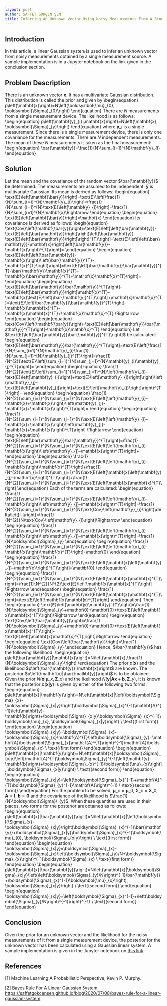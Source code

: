 ```yaml
---
layout: post
author: SAFFET GÖKÇEN ŞEN
title: Inferring An Unknown Vector Using Noisy Measurements From A Single Device
---
```


## Introduction

In this article, a linear Gaussian system is used to infer an unknown vector from noisy measurements obtained by a single measurement source. A sample implementation is in a Jupyter notebook on the link given in the conclusion section.

## Problem Description
There is an unknown vector $\mathbf{x}$. It has a multivariate Gaussian distribution. This distribution is called the prior and given by
\begin{equation}
    p\left(\mathbf{x}\right)=N\left(\boldsymbol{\mu}\_{0}, \boldsymbol{\Sigma}\_{0}\right)
\end{equation}
There are $N$ measurements from a single measurement device. The likelihood is as follows:
\begin{equation}
    p\left(\mathbf{y}\_{i}|\mathbf{x}\right)=N\left(\mathbf{x}, \boldsymbol{\Sigma}\_{y}\right)
\end{equation}
where $\mathbf{y}\_{i}$ is a single measurement. Since there is a single measurement device, there is only one covariance for the measurements. There are $N$ independent measurements. The mean of these $N$ measurements is taken as the final measurement:
\begin{equation}
    \bar{\mathbf{y}}=\frac{1}{N}\sum\_{i=1}^{N}\mathbf{y}\_{i}
\end{equation}

## Solution
Let the mean and the covariance of the random vector $\bar{\mathbf{y}}$ be determined. The measurements are assumed to be independent. $\mathbf{\bar{y}}$ is multivariate Gaussian. Its mean is derived as follows:
\begin{equation}
    \text{E}\left[\mathbf{\bar{y}}\right]=\text{E}\left[\frac{1}{N}\sum\_{i=1}^{N}\mathbf{y}\_{i}\right]=\frac{1}{N}\sum\_{i=1}^{N}\text{E}\left[\mathbf{y}\_{i}\right]=\frac{1}{N}\sum\_{i=1}^{N}\mathbf{x}\Rightarrow
\end{equation}
\begin{equation}
    \text{E}\left[\mathbf{\bar{y}}\right]=\mathbf{x}
\end{equation}
Its covariance is derived as follows:
\begin{equation}
    \text{Cov}\left(\mathbf{\bar{y}}\right)=\text{E}\left[\left(\bar{\mathbf{y}}-\text{E}\left[\bar{\mathbf{y}}\right]\right)\left(\bar{\mathbf{y}}-\text{E}\left[\bar{\mathbf{y}}\right]\right)^{T}\right]=\text{E}\left[\left(\bar{\mathbf{y}}-\mathbf{x}\right)\left(\bar{\mathbf{y}}-\mathbf{x}\right)^{T}\right]=
\end{equation}
\begin{equation}
    \text{E}\left[\left(\bar{\mathbf{y}}-\mathbf{x}\right)\left(\bar{\mathbf{y}}^{T}-\mathbf{x}^{T}\right)\right]=\text{E}\left[\bar{\mathbf{y}}\bar{\mathbf{y}}^{T}-\bar{\mathbf{y}}\mathbf{x}^{T}-\mathbf{x}\bar{\mathbf{y}}^{T}+\mathbf{x}\mathbf{x}^{T}\right]=
\end{equation}
\begin{equation}
    \text{E}\left[\bar{\mathbf{y}}\bar{\mathbf{y}}^{T}\right]-\text{E}\left[\bar{\mathbf{y}}\right]\mathbf{x}^{T}-\mathbf{x}\text{E}\left[\bar{\mathbf{y}}^{T}\right]+\mathbf{x}\mathbf{x}^{T}=\text{E}\left[\bar{\mathbf{y}}\bar{\mathbf{y}}^{T}\right]-\mathbf{x}\mathbf{x}^{T}-\mathbf{x}\mathbf{x}^{T}+\mathbf{x}\mathbf{x}^{T} \Rightarrow
\end{equation}
\begin{equation}
    \text{Cov}\left(\mathbf{\bar{y}}\right)=\text{E}\left[\bar{\mathbf{y}}\bar{\mathbf{y}}^{T}\right]-\mathbf{x}\mathbf{x}^{T}
\end{equation}
Let $\text{E}\left[\bar{\mathbf{y}}\bar{\mathbf{y}}^{T}\right]$ be calculated:
\begin{equation}
    \text{E}\left[\bar{\mathbf{y}}\bar{\mathbf{y}}^{T}\right]=\text{E}\left[\frac{1}{N}\sum\_{i=1}^{N}\mathbf{y}\_{i}\frac{1}{N}\sum\_{j=1}^{N}\mathbf{y}\_{j}^{T}\right]=\frac{1}{N^{2}}\text{E}\left[\sum\_{i=1}^{N}\sum\_{j=1}^{N}\mathbf{y}\_{i}\mathbf{y}\_{j}^{T}\right]=
\end{equation}
\begin{equation}
    \frac{1}{N^{2}}\text{E}\left[\sum\_{i=1}^{N}\sum\_{j=1}^{N}\left(\mathbf{y}\_{i}-\text{E}\left[\mathbf{y}\_{i}\right]+\text{E}\left[\mathbf{y}\_{i}\right]\right)\left(\mathbf{y}\_{j}-\text{E}\left[\mathbf{y}\_{j}\right]+\text{E}\left[\mathbf{y}\_{j}\right]\right)^{T}\right]=
\end{equation}
\begin{equation}
    \frac{1}{N^{2}}\sum\_{i=1}^{N}\sum\_{j=1}^{N}\text{E}\left[\left(\mathbf{y}\_{i}-\mathbf{x}+\mathbf{x}\right)\left(\mathbf{y}\_{j}-\mathbf{x}+\mathbf{x}\right)^{T}\right]=
\end{equation}
\begin{equation}
    \frac{1}{N^{2}}\sum\_{i=1}^{N}\sum\_{j=1}^{N}\text{E}\left[\left(\mathbf{y}\_{i}-\mathbf{x}+\mathbf{x}\right)\left(\mathbf{y}\_{j}-\mathbf{x}+\mathbf{x}\right)^{T}\right] \Rightarrow
\end{equation}
\begin{equation}
    \text{E}\left[\bar{\mathbf{y}}\bar{\mathbf{y}}^{T}\right]=\frac{1}{N^{2}}\sum\_{i=1}^{N}\sum\_{j=1}^{N}\text{E}\left[\left(\mathbf{y}\_{i}-\mathbf{x}\right)\left(\mathbf{y}\_{j}-\mathbf{x}\right)^{T}\right]+
\end{equation}
\begin{equation}
    \frac{1}{N^{2}}\sum\_{i=1}^{N}\sum\_{j=1}^{N}\text{E}\left[\left(\mathbf{y}\_{i}-\mathbf{x}\right)\mathbf{x}^{T}\right]+\frac{1}{N^{2}}\sum\_{i=1}^{N}\sum\_{j=1}^{N}\text{E}\left[\mathbf{x}\left(\mathbf{y}\_{j}-\mathbf{x}\right)^{T}\right]+\frac{1}{N^{2}}\sum\_{i=1}^{N}\sum\_{j=1}^{N}\text{E}\left[\mathbf{x}\mathbf{x}^{T}\right]
\end{equation}
Each of the terms are calculated:
\begin{equation}
    \frac{1}{N^{2}}\sum\_{i=1}^{N}\sum\_{j=1}^{N}\text{E}\left[\left(\mathbf{y}\_{i}-\mathbf{x}\right)\left(\mathbf{y}\_{j}-\mathbf{x}\right)^{T}\right]=\frac{1}{N^{2}}\sum\_{i=1}^{N}\sum\_{j=1}^{N}\text{Cov}\left(\mathbf{y}\_{i}\right)\delta\left[i-j\right]=\frac{1}{N^{2}}N\text{Cov}\left[\mathbf{y}\_{i}\right]\Rightarrow
\end{equation}
\begin{equation}
    \frac{1}{N^{2}}\sum\_{i=1}^{N}\sum\_{j=1}^{N}\text{E}\left[\left(\mathbf{y}\_{i}-\mathbf{x}\right)\left(\mathbf{y}\_{j}-\mathbf{x}\right)^{T}\right]=\frac{1}{N}\boldsymbol{\Sigma}\_{y}
\end{equation}
\begin{equation}
    \frac{1}{N^{2}}\sum\_{i=1}^{N}\sum\_{j=1}^{N}\text{E}\left[\left(\mathbf{y}\_{i}-\mathbf{x}\right)\mathbf{x}^{T}\right]=\mathbf{0}
\end{equation}
\begin{equation}
    \frac{1}{N^{2}}\sum\_{i=1}^{N}\sum\_{j=1}^{N}\text{E}\left[\mathbf{x}\left(\mathbf{y}\_{j}-\mathbf{x}\right)^{T}\right]=\mathbf{0}
\end{equation}
\begin{equation}
    \frac{1}{N^{2}}\sum\_{i=1}^{N}\sum\_{j=1}^{N}\text{E}\left[\mathbf{x}\mathbf{x}^{T}\right]=\frac{1}{N^{2}}N^{2}\text{E}\left[\mathbf{x}\mathbf{x}^{T}\right] \Rightarrow
\end{equation}
\begin{equation}
    \frac{1}{N^{2}}\sum\_{i=1}^{N}\sum\_{j=1}^{N}\text{E}\left[\mathbf{x}\mathbf{x}^{T}\right]=\text{E}\left[\mathbf{x}\mathbf{x}^{T}\right]
\end{equation}
Then:
\begin{equation}
    \text{E}\left[\mathbf{y}\mathbf{y}^{T}\right]=\frac{1}{N}\boldsymbol{\Sigma}\_{y}+\mathbf{0}+\mathbf{0}+\text{E}\left[\mathbf{x}\mathbf{x}^{T}\right]\Rightarrow
\end{equation}
\begin{equation}
    \text{Cov}\left(\bar{\mathbf{y}}\right)=\frac{1}{N}\boldsymbol{\Sigma}\_{y}+\mathbf{0}+\mathbf{0}+\text{E}\left[\mathbf{x}\mathbf{x}^{T}\right]-\text{E}\left[\mathbf{x}\mathbf{x}^{T}\right]\Rightarrow
\end{equation}
\begin{equation}
    \text{Cov}\left(\bar{\mathbf{y}}\right)=\frac{1}{N}\boldsymbol{\Sigma}\_{y}
\end{equation}
Hence, $\bar{\mathbf{y}}$ has the following likelihood:
\begin{equation}
    p\left(\bar{\mathbf{y}}|\mathbf{x}\right)=N\left(\mathbf{x},\frac{1}{N}\boldsymbol{\Sigma}\_{y}\right)
\end{equation}
The prior $p\left(\mathbf{x}\right)$ and the likelihood $p\left(\bar{\mathbf{y}}|\mathbf{x}\right)$ are known. The posterior $p\left(\mathbf{x}|\bar{\mathbf{y}}\right)$ is to be obtained. Given the prior $N\left(\mathbf{x}|\boldsymbol{\mu}\_{x}, \boldsymbol{\Sigma}\_{x}\right)$ and the likelihood $N\left(\mathbf{y}|\mathbf{A}\mathbf{x}+\mathbf{b}, \boldsymbol{\Sigma}\_{y}\right)$, it is known that the posterior $p\left(\mathbf{x}|\mathbf{y}\right)$ is given by either of the following two forms:
\begin{equation}
    p\left(\mathbf{x}|\mathbf{y}\right)=N\left(\mathbf{x}|\left(\boldsymbol{\Sigma}\_{x}-\boldsymbol{\Sigma}\_{x|y}\right)\boldsymbol{\Sigma}\_{x}^{-1}\mathbf{A}^{-1}\left(\mathbf{y}-\mathbf{b}\right)+\boldsymbol{\Sigma}\_{x|y}\boldsymbol{\Sigma}\_{x}^{-1}\boldsymbol{\mu}\_{x}, \boldsymbol{\Sigma}\_{x|y}\right) \ \text{(first form)}
\end{equation}
\begin{equation}
    \boldsymbol{\Sigma}\_{x|y}=\boldsymbol{\Sigma}\_{x}-\boldsymbol{\Sigma}\_{x}\mathbf{A}^{T}\left(\boldsymbol{\Sigma}\_{y}+\mathbf{A}\boldsymbol{\Sigma}\_{x}\mathbf{A}^{T}\right)^{-1}\mathbf{A}\boldsymbol{\Sigma}\_{x} \ \text{(first form)}
\end{equation}
\begin{equation}
    p\left(\mathbf{x}|\mathbf{y}\right)=N\left(\mathbf{x}|\boldsymbol{\Sigma}\_{x|y}\left[\mathbf{A}^{T}\boldsymbol{\Sigma}\_{y}^{-1}\left(\mathbf{y}-\mathbf{b}\right)+\boldsymbol{\Sigma}\_{x}^{-1}\boldsymbol{\mu}\_{x}\right], \boldsymbol{\Sigma}\_{x|y}\right) \ \text{(second form)}
\end{equation}
\begin{equation}
    \boldsymbol{\Sigma}\_{x|y}=\left(\boldsymbol{\Sigma}\_{x}^{-1}+\mathbf{A}^{T}\boldsymbol{\Sigma}\_{y}^{-1}\mathbf{A}\right)^{-1} \ \text{(second form)}
\end{equation}
For the problem to be solved, $\boldsymbol{\mu}\_{x}=\boldsymbol{\mu}\_{0}$, $\boldsymbol{\Sigma}\_{x}=\boldsymbol{\Sigma}\_{0}$, $\mathbf{A}=\mathbf{I}$, $\mathbf{b}=\mathbf{0}$ and the covariance of the likelihood is $\frac{1}{N}\boldsymbol{\Sigma}\_{y}$. When these quantities are used in their places, two forms for the posterior are obtained as follows:
\begin{equation}
    p\left(\mathbf{x}|\bar{\mathbf{y}}\right)=N\left(\mathbf{x}|\left(\boldsymbol{\Sigma}\_{x}-\boldsymbol{\Sigma}\_{x|y}\right)\boldsymbol{\Sigma}\_{x}^{-1}\bar{\mathbf{y}}+\boldsymbol{\Sigma}\_{x|y}\boldsymbol{\Sigma}\_{x}^{-1}\boldsymbol{\mu}\_{0}, \boldsymbol{\Sigma}\_{x|y}\right) \ \text{(first form)}
\end{equation}
\begin{equation}
    \boldsymbol{\Sigma}\_{x|y}=\boldsymbol{\Sigma}\_{x}-\boldsymbol{\Sigma}\_{x}\left(\boldsymbol{\Sigma}\_{y}/N+\boldsymbol{\Sigma}\_{x}\right)^{-1}\boldsymbol{\Sigma}\_{x} \ \text{(first form)}
\end{equation}
\begin{equation}
    p\left(\mathbf{x}|\bar{\mathbf{y}}\right)=N\left(\mathbf{x}|\boldsymbol{\Sigma}\_{x|y}\left(\left(\boldsymbol{\Sigma}\_{y}/N\right)^{-1}\bar{\mathbf{y}}+\boldsymbol{\Sigma}\_{x}^{-1}\boldsymbol{\mu}\_{x}\right), \boldsymbol{\Sigma}\_{x|y}\right) \ \text{(second form)}
\end{equation}
\begin{equation}
    \boldsymbol{\Sigma}\_{x|y}=\left(\boldsymbol{\Sigma}\_{x}^{-1}+\left(\boldsymbol{\Sigma}\_{y}/N\right)^{-1}\right)^{-1} \ \text{(second form)}
\end{equation}

## Conclusion
Given the prior for an unknown vector and the likelihood for the noisy measurements of it from a single measurement device, the posterior for the unknown vector has been calculated using a Gaussian linear system. A sample implementation is given in the Jupyter notebook on [this link](https://github.com/SaffetGokcenSen/Gaussian-Models/blob/master/inferring_an_unknown_vector_from_noisy_measurements.ipynb).

## References
[1] Machine Learning A Probabilistic Perspective, Kevin P. Murphy.

[2] Bayes Rule For A Linear Gaussian System, <https://saffetgokcensen.github.io/blog/2020/07/08/bayes-rule-for-a-linear-gaussian-system>
